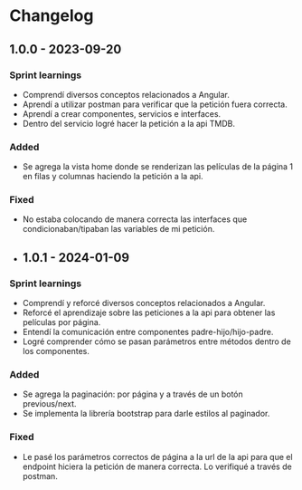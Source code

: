 # Changelog

## 1.0.0 - 2023-09-20

### Sprint learnings

- Comprendí diversos conceptos relacionados a Angular.
- Aprendí a utilizar postman para verificar que la petición fuera correcta.
- Aprendí a crear componentes, servicios e interfaces.
- Dentro del servicio logré hacer la petición a la api TMDB.

### Added

- Se agrega la vista home donde se renderizan las películas de la página 1 en filas y columnas haciendo la petición a la api.

### Fixed

- No estaba colocando de manera correcta las interfaces que condicionaban/tipaban las variables de mi petición.

- ## 1.0.1 - 2024-01-09

### Sprint learnings

- Comprendí y reforcé diversos conceptos relacionados a Angular.
- Reforcé el aprendizaje sobre las peticiones a la api para obtener las películas por página.
- Entendí la comunicación entre componentes padre-hijo/hijo-padre.
- Logré comprender cómo se pasan parámetros entre métodos dentro de los componentes.

### Added

- Se agrega la paginación: por página y a través de un botón previous/next.
- Se implementa la librería bootstrap para darle estilos al paginador.

### Fixed

- Le pasé los parámetros correctos de página a la url de la api para que el endpoint hiciera la petición de manera correcta. Lo verifiqué a través de postman.
